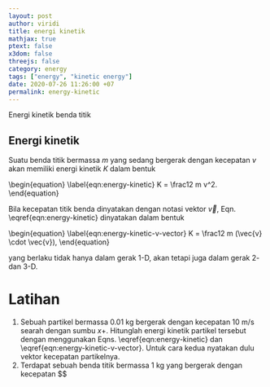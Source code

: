 ```yaml
---
layout: post
author: viridi
title: energi kinetik
mathjax: true
ptext: false
x3dom: false
threejs: false
category: energy
tags: ["energy", "kinetic energy"]
date: 2020-07-26 11:26:00 +07
permalink: energy-kinetic
---
```

Energi kinetik benda titik


## Energi kinetik
Suatu benda titik bermassa $m$ yang sedang bergerak dengan kecepatan $v$ akan memiliki energi kinetik $K$ dalam bentuk

\begin{equation}
\label{eqn:energy-kinetic}
K = \frac12 m v^2.
\end{equation}

Bila kecepatan titik benda dinyatakan dengan notasi vektor $\vec{v}$, Eqn. \eqref{eqn:energy-kinetic} dinyatakan dalam bentuk

\begin{equation}
\label{eqn:energy-kinetic-v-vector}
K = \frac12 m (\vec{v} \cdot \vec{v}),
\end{equation}

yang berlaku tidak hanya dalam gerak 1-D, akan tetapi juga dalam gerak 2- dan 3-D.


# Latihan
1. Sebuah partikel bermassa 0.01 kg bergerak dengan kecepatan 10 m/s searah dengan sumbu $x+$. Hitunglah energi kinetik partikel tersebut dengan menggunakan Eqns. \eqref{eqn:energy-kinetic} dan \eqref{eqn:energy-kinetic-v-vector}. Untuk cara kedua nyatakan dulu vektor kecepatan partikelnya.
2. Terdapat sebuah benda titik bermassa 1 kg yang bergerak dengan kecepatan $$
